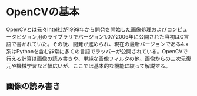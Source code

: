OpenCVの基本
===

OpenCVとは元々Intel社が1999年から開発を開始した画像処理およびコンピュータビジョン用のライブラリでバージョン1.0が2006年に公開された当初はC言語で書かれていた。その後、開発が進められ、現在の最新バージョンである4.x系はPythonを含む非常に多くの言語でラッパーが公開されている。OpenCVで行える計算は画像の読み書きや、単純な画像フィルタの他、画像からの三次元復元や機械学習など幅広いが、ここでは基本的な機能に絞って解説する。

## 画像の読み書き


